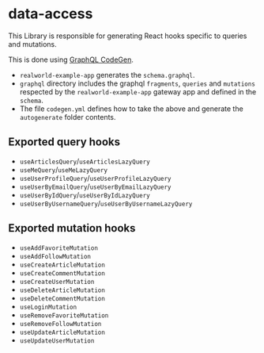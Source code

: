 # data-access

This Library is responsible for generating React hooks specific to queries and mutations.

This is done using [GraphQL CodeGen](https://www.graphql-code-generator.com/).

* `realworld-example-app` generates the `schema.graphql`.
* `graphql` directory includes the graphql `fragments`, `queries` and `mutations` respected by the `realworld-example-app` gateway app and defined in the `schema`.
* The file `codegen.yml` defines how to take the above and generate the `autogenerate` folder contents.


## Exported query hooks
- `useArticlesQuery`/`useArticlesLazyQuery`
- `useMeQuery`/`useMeLazyQuery`
- `useUserProfileQuery`/`useUserProfileLazyQuery`
- `useUserByEmailQuery`/`useUserByEmailLazyQuery`
- `useUserByIdQuery`/`useUserByIdLazyQuery`
- `useUserByUsernameQuery`/`useUserByUsernameLazyQuery`

## Exported mutation hooks
- `useAddFavoriteMutation`
- `useAddFollowMutation`
- `useCreateArticleMutation`
- `useCreateCommentMutation`
- `useCreateUserMutation`
- `useDeleteArticleMutation`
- `useDeleteCommentMutation`
- `useLoginMutation`
- `useRemoveFavoriteMutation`
- `useRemoveFollowMutation`
- `useUpdateArticleMutation`
- `useUpdateUserMutation`
